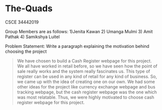 # The-Quads
CSCE 34442019

Group Members are as follows:
1)Jenita Kawan
2) Umanga Mulmi
3) Amit Pathak
4) Samikshya Luitel

Problem Statement: 
Write a paragraph explaining the motivation behind choosing the project

> We have chosen to build a Cash Register webpage for this project. We all have worked in retail before, so we have seen how the point of sale really works and the system really fascinates us. This type of register can be used in any kind of retail for any kind of business. So, we came up with the idea of creating one on our own. We had some other ideas for the project like currency exchange webpage and bus tracking webpage, but the cash register webpage was the one which was most relatable. Thus, we were highly motivated to choose cash register webpage for this project.


